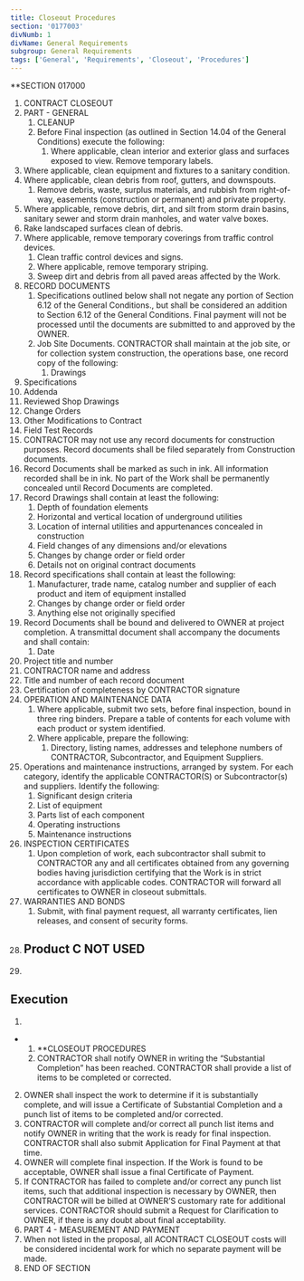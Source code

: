 ```yaml
---
title: Closeout Procedures
section: '0177003'
divNumb: 1
divName: General Requirements
subgroup: General Requirements
tags: ['General', 'Requirements', 'Closeout', 'Procedures']
---
```



 **SECTION 017000
1. CONTRACT CLOSEOUT
1. PART - GENERAL
    1. CLEANUP
   1. Before Final inspection (as outlined in Section 14.04 of the General Conditions) execute the following:
      1. Where applicable, clean interior and exterior glass and surfaces exposed to view. Remove temporary labels.
2. Where applicable, clean equipment and fixtures to a sanitary condition.
3. Where applicable, clean debris from roof, gutters, and downspouts.
   1. Remove debris, waste, surplus materials, and rubbish from right-of-way, easements (construction or permanent) and private property.
5. Where applicable, remove debris, dirt, and silt from storm drain basins, sanitary sewer and storm drain manholes, and water valve boxes.
6. Rake landscaped surfaces clean of debris.
7. Where applicable, remove temporary coverings from traffic control devices.
   1. Clean traffic control devices and signs.
   1. Where applicable, remove temporary striping.
   1. Sweep dirt and debris from all paved areas affected by the Work.
2. RECORD DOCUMENTS
   1. Specifications outlined below shall not negate any portion of Section 6.12 of the General Conditions., but shall be considered an addition to Section 6.12 of the General Conditions. Final payment will not be processed until the documents are submitted to and approved by the OWNER.
   1. Job Site Documents. CONTRACTOR shall maintain at the job site, or for collection system construction, the operations base, one record copy of the following:
       1. Drawings
 2. Specifications
 3. Addenda
 4. Reviewed Shop Drawings
 5. Change Orders
 6. Other Modifications to Contract
 7. Field Test Records
   1. CONTRACTOR may not use any record documents for construction purposes. Record documents shall be filed separately from Construction documents.
   1. Record Documents shall be marked as such in ink. All information recorded shall be in ink. No part of the Work shall be permanently concealed until Record Documents are completed.
 1. Record Drawings shall contain at least the following:
      1. Depth of foundation elements
      1. Horizontal and vertical location of underground utilities
      1. Location of internal utilities and appurtenances concealed in construction
      1. Field changes of any dimensions and/or elevations
      1. Changes by change order or field order
      1. Details not on original contract documents
 2. Record specifications shall contain at least the following:
      1. Manufacturer, trade name, catalog number and supplier of each product and item of equipment installed
      1. Changes by change order or field order
      1. Anything else not originally specified
   1. Record Documents shall be bound and delivered to OWNER at project completion. A transmittal document shall accompany the documents and shall contain:
       1. Date
 2. Project title and number
 3. CONTRACTOR name and address
 4. Title and number of each record document
 5. Certification of completeness by CONTRACTOR signature
3. OPERATION AND MAINTENANCE DATA
   1. Where applicable, submit two sets, before final inspection, bound in three ring binders. Prepare a table of contents for each volume with each product or system identified.
   1. Where applicable, prepare the following:
      1. Directory, listing names, addresses and telephone numbers of CONTRACTOR, Subcontractor, and Equipment Suppliers.
2. Operations and maintenance instructions, arranged by system. For each category, identify the applicable CONTRACTOR(S) or Subcontractor(s) and suppliers. Identify the following:
      1. Significant design criteria
   1. List of equipment
   1. Parts list of each component
   1. Operating instructions
   1. Maintenance instructions
4. INSPECTION CERTIFICATES
   1. Upon completion of work, each subcontractor shall submit to CONTRACTOR any and all certificates obtained from any governing bodies having jurisdiction certifying that the Work is in strict accordance with applicable codes. CONTRACTOR will forward all certificates to OWNER in closeout submittals.
4. WARRANTIES AND BONDS
   1. Submit, with final payment request, all warranty certificates, lien releases, and consent of security forms.
1. ## Product C NOT USED
1. 

## Execution

1.  

* 
	1. **CLOSEOUT PROCEDURES
   1. CONTRACTOR shall notify OWNER in writing the “Substantial Completion” has been reached. CONTRACTOR shall provide a list of items to be completed or corrected. 
2. OWNER shall inspect the work to determine if it is substantially complete, and will issue a Certificate of Substantial Completion and a punch list of items to be completed and/or corrected.
3. CONTRACTOR will complete and/or correct all punch list items and notify OWNER in writing that the work is ready for final inspection. CONTRACTOR shall also submit Application for Final Payment at that time.
4. OWNER will complete final inspection. If the Work is found to be acceptable, OWNER shall issue a final Certificate of Payment.
5. If CONTRACTOR has failed to complete and/or correct any punch list items, such that additional inspection is necessary by OWNER, then CONTRACTOR will be billed at OWNER’S customary rate for additional services. CONTRACTOR should submit a Request for Clarification to OWNER, if there is any doubt about final acceptability.
1. PART 4 - MEASUREMENT AND PAYMENT
1. When not listed in the proposal, all ACONTRACT CLOSEOUT costs will be considered incidental work for which no separate payment will be made.
1. END OF SECTION

